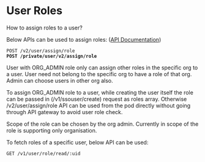 # User Roles

How to assign roles to a user?

Below APIs can be used to assign roles: ([API Documentation](https://lern.sunbird.org/learn/product-and-developer-guide/user-and-org-service/api-documentation/user-management))

<pre><code>POST /v2/user/assign/role
<strong>POST /private/user/v2/assign/role
</strong></code></pre>

User with ORG\_ADMIN role only can assign other roles in the specific org to a user. User need not belong to the specific org to have a role of that org. Admin can choose users in other org also. &#x20;

To assign ORG\_ADMIN role to a user, while creating the user itself the role can be passed in  (/v1/ssouser/create) request as roles array.  Otherwise /v2/user/assign/role API can be used from the pod directly without going through API gateway to avoid user role check.

Scope of the role can be chosen by the org admin. Currently in scope of the role is supporting only  organisation.

To fetch roles of a specific user, below API can be used:

```
GET /v1/user/role/read/:uid 
```

